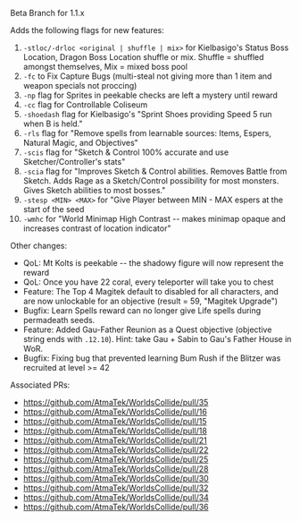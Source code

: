 Beta Branch for 1.1.x

Adds the following flags for new features:
1. `-stloc/-drloc <original | shuffle | mix>` for Kielbasigo's Status Boss Location, Dragon Boss Location shuffle or mix. Shuffle = shuffled amongst themselves, Mix = mixed boss pool
2. `-fc` to Fix Capture Bugs (multi-steal not giving more than 1 item and weapon specials not proccing)
3. `-np` flag for Sprites in peekable checks are left a mystery until reward
4. `-cc` flag for Controllable Coliseum
5. `-shoedash` flag for Kielbasigo's "Sprint Shoes providing Speed 5 run when B is held."
6. `-rls` flag for "Remove spells from learnable sources: Items, Espers, Natural Magic, and Objectives"
7. `-scis` flag for "Sketch & Control 100% accurate and use Sketcher/Controller's stats"
8. `-scia` flag for "Improves Sketch & Control abilities. Removes Battle from Sketch. Adds Rage as a Sketch/Control possibility for most monsters. Gives Sketch abilities to most bosses."
9. `-stesp <MIN> <MAX>` for "Give Player between MIN - MAX espers at the start of the seed
10. `-wmhc` for "World Minimap High Contrast -- makes minimap opaque and increases contrast of location indicator"

Other changes:
- QoL: Mt Kolts is peekable -- the shadowy figure will now represent the reward
- QoL: Once you have 22 coral, every teleporter will take you to chest
- Feature: The Top 4 Magitek default to disabled for all characters, and are now unlockable for an objective (result = 59, "Magitek Upgrade")
- Bugfix: Learn Spells reward can no longer give Life spells during permadeath seeds.
- Feature: Added Gau-Father Reunion as a Quest objective (objective string ends with `.12.10`). Hint: take Gau + Sabin to Gau's Father House in WoR.
- Bugfix: Fixing bug that prevented learning Bum Rush if the Blitzer was recruited at level >= 42

Associated PRs:
- <https://github.com/AtmaTek/WorldsCollide/pull/35>
- <https://github.com/AtmaTek/WorldsCollide/pull/16>
- <https://github.com/AtmaTek/WorldsCollide/pull/15>
- <https://github.com/AtmaTek/WorldsCollide/pull/18>
- <https://github.com/AtmaTek/WorldsCollide/pull/21>
- <https://github.com/AtmaTek/WorldsCollide/pull/22>
- <https://github.com/AtmaTek/WorldsCollide/pull/25>
- <https://github.com/AtmaTek/WorldsCollide/pull/28>
- <https://github.com/AtmaTek/WorldsCollide/pull/30>
- <https://github.com/AtmaTek/WorldsCollide/pull/32>
- <https://github.com/AtmaTek/WorldsCollide/pull/34>
- <https://github.com/AtmaTek/WorldsCollide/pull/36>


